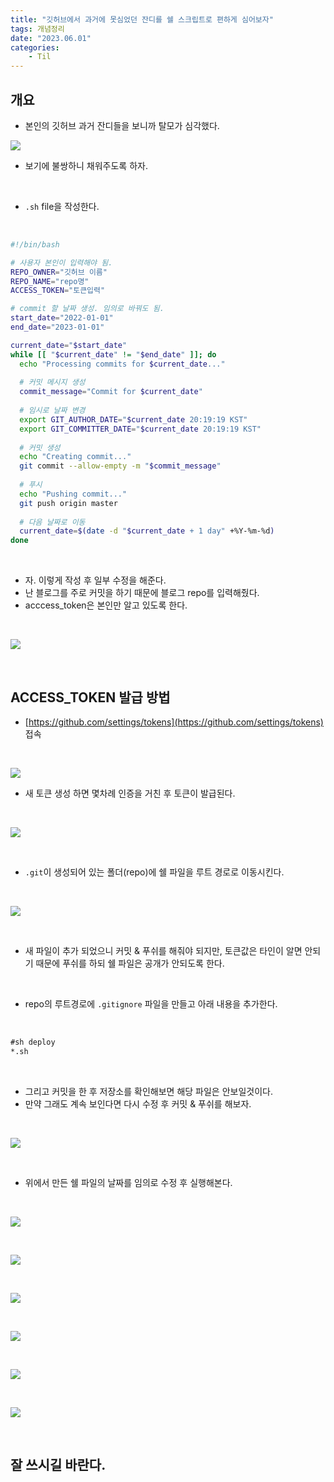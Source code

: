 ```yaml
---
title: "깃허브에서 과거에 못심었던 잔디를 쉘 스크립트로 편하게 심어보자"
tags: 개념정리
date: "2023.06.01"
categories: 
    - Til
---
```


## 개요
- 본인의 깃허브 과거 잔디들을 보니까 탈모가 심각했다.

![](/assets/images/커밋1.PNG)

- 보기에 불쌍하니 채워주도록 하자.

<br>

- `.sh` file을 작성한다.

<br>

```sh
#!/bin/bash

# 사용자 본인이 입력해야 됨.
REPO_OWNER="깃허브 이름"
REPO_NAME="repo명"
ACCESS_TOKEN="토큰입력"

# commit 할 날짜 생성. 임의로 바꿔도 됨.
start_date="2022-01-01"
end_date="2023-01-01"

current_date="$start_date"
while [[ "$current_date" != "$end_date" ]]; do
  echo "Processing commits for $current_date..."
  
  # 커밋 메시지 생성
  commit_message="Commit for $current_date"
  
  # 임시로 날짜 변경
  export GIT_AUTHOR_DATE="$current_date 20:19:19 KST"
  export GIT_COMMITTER_DATE="$current_date 20:19:19 KST"
  
  # 커밋 생성
  echo "Creating commit..."
  git commit --allow-empty -m "$commit_message"
  
  # 푸시
  echo "Pushing commit..."
  git push origin master
  
  # 다음 날짜로 이동
  current_date=$(date -d "$current_date + 1 day" +%Y-%m-%d)
done
```

<br>

- 자. 이렇게 작성 후 일부 수정을 해준다.
- 난 블로그를 주로 커밋을 하기 때문에 블로그 repo를 입력해줬다.
- acccess_token은 본인만 알고 있도록 한다.

<br>

![](/assets/images/커밋0.PNG)

<br>

## ACCESS_TOKEN 발급 방법

- [https://github.com/settings/tokens](https://github.com/settings/tokens) 접속

<br>

![](/assets/images/토큰1.PNG)

- 새 토큰 생성 하면 몇차례 인증을 거친 후 토큰이 발급된다.

<br>

![](/assets/images/토큰2.PNG)

<br>

- `.git`이 생성되어 있는 폴더(repo)에 쉘 파일을 루트 경로로 이동시킨다.

<br>

![](/assets/images/루트1.PNG)

<br>

- 새 파일이 추가 되었으니 커밋 & 푸쉬를 해줘야 되지만, 토큰값은 타인이 알면 안되기 때문에 푸쉬를 하되 쉘 파일은 공개가 안되도록 한다.

<br>

- repo의 루트경로에 `.gitignore` 파일을 만들고 아래 내용을 추가한다.

<br>

```md
#sh deploy
*.sh
```

<br>

- 그리고 커밋을 한 후 저장소를 확인해보면 해당 파일은 안보일것이다.
- 만약 그래도 계속 보인다면 다시 수정 후 커밋 & 푸쉬를 해보자.

<br>

![](/assets/images/저장소.PNG)

<br>

- 위에서 만든 쉘 파일의 날짜를 임의로 수정 후 실행해본다.

<br>

![](/assets/images/커밋2.PNG)

<br>

![](/assets/images/커밋3.PNG)

<br>

![](/assets/images/커밋4.PNG)

<br>

![](/assets/images/커밋6.PNG)

<br>

![](/assets/images/커밋7.PNG)

<br>

![](/assets/images/커밋8.PNG)

<br>

## 잘 쓰시길 바란다.